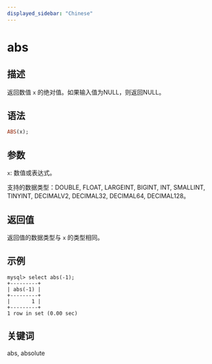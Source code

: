 ```yaml
---
displayed_sidebar: "Chinese"
---
```


# abs

## 描述

返回数值 `x` 的绝对值。如果输入值为NULL，则返回NULL。

## 语法

```Haskell
ABS(x);
```

## 参数

`x`: 数值或表达式。

支持的数据类型：DOUBLE, FLOAT, LARGEINT, BIGINT, INT, SMALLINT, TINYINT, DECIMALV2, DECIMAL32, DECIMAL64, DECIMAL128。

## 返回值

返回值的数据类型与 `x` 的类型相同。

## 示例

```Plain Text
mysql> select abs(-1);
+---------+
| abs(-1) |
+---------+
|       1 |
+---------+
1 row in set (0.00 sec)
```

## 关键词

abs, absolute
